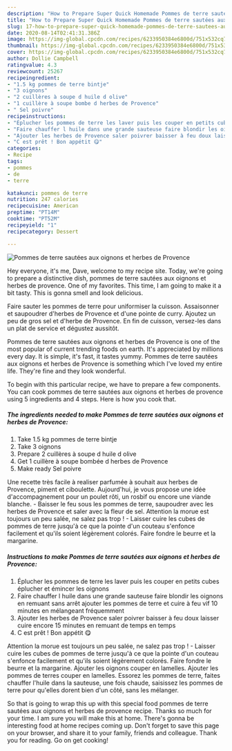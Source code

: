```yaml
---
description: "How to Prepare Super Quick Homemade Pommes de terre sautées aux oignons et herbes de Provence"
title: "How to Prepare Super Quick Homemade Pommes de terre sautées aux oignons et herbes de Provence"
slug: 17-how-to-prepare-super-quick-homemade-pommes-de-terre-sautees-aux-oignons-et-herbes-de-provence
date: 2020-08-14T02:41:31.386Z
image: https://img-global.cpcdn.com/recipes/6233950384e6800d/751x532cq70/pommes-de-terre-sautees-aux-oignons-et-herbes-de-provence-photo-principale-de-la-recette.jpg
thumbnail: https://img-global.cpcdn.com/recipes/6233950384e6800d/751x532cq70/pommes-de-terre-sautees-aux-oignons-et-herbes-de-provence-photo-principale-de-la-recette.jpg
cover: https://img-global.cpcdn.com/recipes/6233950384e6800d/751x532cq70/pommes-de-terre-sautees-aux-oignons-et-herbes-de-provence-photo-principale-de-la-recette.jpg
author: Dollie Campbell
ratingvalue: 4.3
reviewcount: 25267
recipeingredient:
- "1.5 kg pommes de terre bintje"
- "3 oignons"
- "2 cuillères à soupe d huile d olive"
- "1 cuillère à soupe bombe d herbes de Provence"
- " Sel poivre"
recipeinstructions:
- "Éplucher les pommes de terre les laver puis les couper en petits cubes éplucher et émincer les oignons"
- "Faire chauffer l huile dans une grande sauteuse faire blondir les oignons en remuant sans arrêt ajouter les pommes de terre et cuire à feu vif 10 minutes en mélangeant fréquemment"
- "Ajouter les herbes de Provence saler poivrer baisser à feu doux laisser cuire encore 15 minutes en remuant de temps en temps"
- "C est prêt ! Bon appétit 😋"
categories:
- Recipe
tags:
- pommes
- de
- terre

katakunci: pommes de terre 
nutrition: 247 calories
recipecuisine: American
preptime: "PT14M"
cooktime: "PT52M"
recipeyield: "1"
recipecategory: Dessert

---
```



![Pommes de terre sautées aux oignons et herbes de Provence](https://img-global.cpcdn.com/recipes/6233950384e6800d/751x532cq70/pommes-de-terre-sautees-aux-oignons-et-herbes-de-provence-photo-principale-de-la-recette.jpg)

Hey everyone, it's me, Dave, welcome to my recipe site. Today, we're going to prepare a distinctive dish, pommes de terre sautées aux oignons et herbes de provence. One of my favorites. This time, I am going to make it a bit tasty. This is gonna smell and look delicious.

Faire sauter les pommes de terre pour uniformiser la cuisson. Assaisonner et saupoudrer d&#39;herbes de Provence et d&#39;une pointe de curry. Ajoutez un peu de gros sel et d&#39;herbe de Provence. En fin de cuisson, versez-les dans un plat de service et dégustez aussitôt.

Pommes de terre sautées aux oignons et herbes de Provence is one of the most popular of current trending foods on earth. It's appreciated by millions every day. It is simple, it's fast, it tastes yummy. Pommes de terre sautées aux oignons et herbes de Provence is something which I've loved my entire life. They're fine and they look wonderful.


To begin with this particular recipe, we have to prepare a few components. You can cook pommes de terre sautées aux oignons et herbes de provence using 5 ingredients and 4 steps. Here is how you cook that.

<!--inarticleads1-->

##### The ingredients needed to make Pommes de terre sautées aux oignons et herbes de Provence:

1. Take 1.5 kg pommes de terre bintje
1. Take 3 oignons
1. Prepare 2 cuillères à soupe d huile d olive
1. Get 1 cuillère à soupe bombée d herbes de Provence
1. Make ready  Sel poivre


Une recette très facile à realiser parfumée à souhait aux herbes de Provence, piment et ciboulette. Aujourd&#39;hui, je vous propose une idée d&#39;accompagnement pour un poulet rôti, un rosbif ou encore une viande blanche. - Baisser le feu sous les pommes de terre, saupoudrer avec les herbes de Provence et saler avec la fleur de sel. Attention la morue est toujours un peu salée, ne salez pas trop ! - Laisser cuire les cubes de pommes de terre jusqu&#39;à ce que la pointe d&#39;un couteau s&#39;enfonce facilement et qu&#39;ils soient légèrement colorés. Faire fondre le beurre et la margarine. 

<!--inarticleads2-->

##### Instructions to make Pommes de terre sautées aux oignons et herbes de Provence:

1. Éplucher les pommes de terre les laver puis les couper en petits cubes éplucher et émincer les oignons
1. Faire chauffer l huile dans une grande sauteuse faire blondir les oignons en remuant sans arrêt ajouter les pommes de terre et cuire à feu vif 10 minutes en mélangeant fréquemment
1. Ajouter les herbes de Provence saler poivrer baisser à feu doux laisser cuire encore 15 minutes en remuant de temps en temps
1. C est prêt ! Bon appétit 😋


Attention la morue est toujours un peu salée, ne salez pas trop ! - Laisser cuire les cubes de pommes de terre jusqu&#39;à ce que la pointe d&#39;un couteau s&#39;enfonce facilement et qu&#39;ils soient légèrement colorés. Faire fondre le beurre et la margarine. Ajouter les oignons couper en lamelles. Ajouter les pommes de terres couper en lamelles. Essorez les pommes de terre, faites chauffer l&#39;huile dans la sauteuse, une fois chaude, saisissez les pommes de terre pour qu&#39;elles dorent bien d&#39;un côté, sans les mélanger. 

So that is going to wrap this up with this special food pommes de terre sautées aux oignons et herbes de provence recipe. Thanks so much for your time. I am sure you will make this at home. There's gonna be interesting food at home recipes coming up. Don't forget to save this page on your browser, and share it to your family, friends and colleague. Thank you for reading. Go on get cooking!
